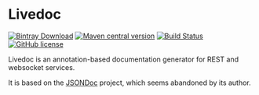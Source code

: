 # Livedoc

[![Bintray Download](https://img.shields.io/bintray/v/joffrey-bion/maven/livedoc-core.svg)](https://bintray.com/joffrey-bion/maven/livedoc-core/_latestVersion)
[![Maven central version](https://img.shields.io/maven-central/v/org.hildan.livedoc/livedoc-core.svg)](http://mvnrepository.com/artifact/org.hildan.livedoc/livedoc-core)
[![Build Status](https://travis-ci.org/joffrey-bion/livedoc.svg?branch=master)](https://travis-ci.org/joffrey-bion/livedoc)
[![GitHub license](https://img.shields.io/badge/license-MIT-blue.svg)](https://github.com/joffrey-bion/fx-gson/blob/master/LICENSE)

Livedoc is an annotation-based documentation generator for REST and websocket services.

It is based on the [JSONDoc](http://jsondoc.org) project, which seems abandoned by its author.
